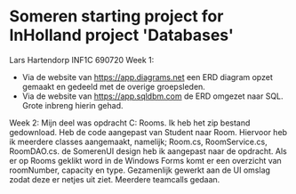# Someren starting project for InHolland project 'Databases'
Lars Hartendorp 
INF1C
690720
Week 1: 
- Via de website van https://app.diagrams.net een ERD diagram opzet gemaakt en gedeeld met de overige groepsleden. 
- Via de website van https://app.sqldbm.com de ERD omgezet naar SQL. Grote inbreng hierin gehad. 


Week 2: 
Mijn deel was opdracht C: Rooms.
Ik heb het zip bestand gedownload. Heb de code aangepast van Student naar Room. Hiervoor heb ik meerdere classes aangemaakt, 
namelijk; Room.cs, RoomService.cs, RoomDAO.cs. de SomerenUI design heb ik aangepast naar de opdracht. Als er op Rooms geklikt word
in de Windows Forms komt er een overzicht van roomNumber, capacity en type. Gezamenlijk gewerkt aan de UI omslag zodat deze er netjes uit ziet. 
Meerdere teamcalls gedaan.
